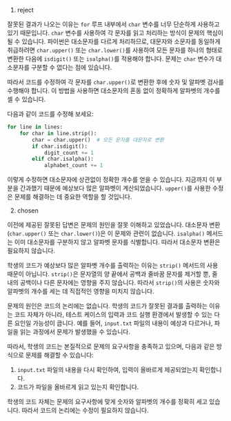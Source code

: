 1. reject

잘못된 결과가 나오는 이유는 `for` 루프 내부에서 `char` 변수를 너무 단순하게 사용하고 있기 때문입니다. `char` 변수를 사용하여 각 문자를 읽고 처리하는 방식이 문제의 핵심이 될 수 있습니다. 파이썬은 대소문자를 다르게 처리하므로, 대문자와 소문자를 동일하게 취급하려면 `char.upper()` 또는 `char.lower()`를 사용하여 모든 문자를 하나의 형태로 변환한 다음에 `isdigit()` 또는 `isalpha()`를 적용해야 합니다. 문제는 `char` 변수가 대소문자를 구분할 수 없다는 점에 있습니다.

따라서 코드를 수정하여 각 문자를 `char.upper()`로 변환한 후에 숫자 및 알파벳 검사를 수행해야 합니다. 이 방법을 사용하면 대소문자의 혼동 없이 정확하게 알파벳의 개수를 셀 수 있습니다. 

다음과 같이 코드를 수정해 보세요:

```python
for line in lines:
    for char in line.strip():
        char = char.upper()  # 모든 문자를 대문자로 변환
        if char.isdigit():
            digit_count += 1
        elif char.isalpha():
            alphabet_count += 1
```

이렇게 수정하면 대소문자에 상관없이 정확한 개수를 얻을 수 있습니다. 지금까지 이 부분을 간과했기 때문에 예상보다 많은 알파벳이 계산되었습니다. `upper()`를 사용한 수정은 문제를 해결하는 데 중요한 역할을 할 것입니다.

2. chosen

이전에 제공된 잘못된 답변은 문제의 원인을 잘못 이해하고 있었습니다. 대소문자 변환(`char.upper()` 또는 `char.lower()`)은 이 문제와 관련이 없습니다. `isalpha()` 메서드는 이미 대소문자를 구분하지 않고 알파벳 문자를 식별합니다. 따라서 대소문자 변환은 필요하지 않습니다.

학생의 코드가 예상보다 많은 알파벳 개수를 출력하는 이유는 `strip()` 메서드의 사용 때문이 아닙니다. `strip()`은 문자열의 양 끝에서 공백과 줄바꿈 문자를 제거할 뿐, 줄 내의 공백이나 다른 문자에는 영향을 주지 않습니다. 따라서 `strip()`의 사용은 숫자와 알파벳의 개수를 세는 데 직접적인 영향을 미치지 않습니다.

문제의 원인은 코드의 논리에는 없습니다. 학생의 코드가 잘못된 결과를 출력하는 이유는 코드 자체가 아니라, 테스트 케이스의 입력과 코드 실행 환경에서 발생할 수 있는 다른 요인일 가능성이 큽니다. 예를 들어, `input.txt` 파일의 내용이 예상과 다르거나, 파일을 읽는 과정에서 문제가 발생했을 수 있습니다.

따라서, 학생의 코드는 본질적으로 문제의 요구사항을 충족하고 있으며, 다음과 같은 방식으로 문제를 해결할 수 있습니다:

1. `input.txt` 파일의 내용을 다시 확인하여, 입력이 올바르게 제공되었는지 확인합니다.
2. 코드가 파일을 올바르게 읽고 있는지 확인합니다.

학생의 코드 자체는 문제의 요구사항에 맞게 숫자와 알파벳의 개수를 정확히 세고 있습니다. 따라서 코드의 논리에는 수정이 필요하지 않습니다.
